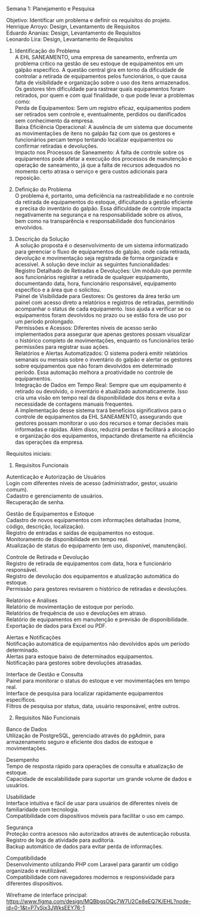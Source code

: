 Semana 1: Planejamento e Pesquisa<br>


Objetivo: Identificar um problema e definir os requisitos do projeto. <br>
Henrique Arroyo: Design, Levantamento de Requisitos <br>
Eduardo Ananias: Design, Levantamento de Requisitos <br>
Leonardo Lira: Design, Levantamento de Requisitos<br>


1. Identificação do Problema<br>
A EHL SANEAMENTO, uma empresa de saneamento, enfrenta um problema crítico na gestão de seu estoque de equipamentos em um galpão específico. A questão central gira em torno da dificuldade de controlar a retirada de equipamentos pelos funcionários, o que causa falta de visibilidade e organização sobre o uso dos itens armazenados. Os gestores têm dificuldade para rastrear quais equipamentos foram retirados, por quem e com qual finalidade, o que pode levar a problemas como:<br>
Perda de Equipamentos: Sem um registro eficaz, equipamentos podem ser retirados sem controle e, eventualmente, perdidos ou danificados sem conhecimento da empresa.<br>
Baixa Eficiência Operacional: A ausência de um sistema que documente as movimentações de itens no galpão faz com que os gestores e funcionários percam tempo tentando localizar equipamentos ou confirmar retiradas e devoluções.<br>
Impacto nos Processos de Saneamento: A falta de controle sobre os equipamentos pode afetar a execução dos processos de manutenção e operação de saneamento, já que a falta de recursos adequados no momento certo atrasa o serviço e gera custos adicionais para reposição.<br>

2. Definição do Problema<br>
O problema é, portanto, uma deficiência na rastreabilidade e no controle da retirada de equipamentos do estoque, dificultando a gestão eficiente e precisa do inventário do galpão. Essa dificuldade de controle impacta negativamente na segurança e na responsabilidade sobre os ativos, bem como na transparência e responsabilidade dos funcionários envolvidos.<br>

3. Descrição da Solução<br>
A solução proposta é o desenvolvimento de um sistema informatizado para gerenciar o fluxo de equipamentos do galpão, onde cada retirada, devolução e movimentação seja registrada de forma organizada e acessível. A solução deve incluir as seguintes funcionalidades:<br>
Registro Detalhado de Retiradas e Devoluções: Um módulo que permite aos funcionários registrar a retirada de qualquer equipamento, documentando data, hora, funcionário responsável, equipamento específico e a área que o solicitou.<br>
Painel de Visibilidade para Gestores: Os gestores da área terão um painel com acesso direto a relatórios e registros de retiradas, permitindo acompanhar o status de cada equipamento. Isso ajuda a verificar se os equipamentos foram devolvidos no prazo ou se estão fora de uso por um período prolongado.<br>
Permissões e Acessos: Diferentes níveis de acesso serão implementados para assegurar que apenas gestores possam visualizar o histórico completo de movimentações, enquanto os funcionários terão permissões para registrar suas ações.<br>
Relatórios e Alertas Automatizados: O sistema poderá emitir relatórios semanais ou mensais sobre o inventário do galpão e alertar os gestores sobre equipamentos que não foram devolvidos em determinado período. Essa automação melhora a proatividade no controle de equipamentos.<br>
Integração de Dados em Tempo Real: Sempre que um equipamento é retirado ou devolvido, o inventário é atualizado automaticamente. Isso cria uma visão em tempo real da disponibilidade dos itens e evita a necessidade de contagens manuais frequentes.<br>
A implementação desse sistema trará benefícios significativos para o controle de equipamentos da EHL SANEAMENTO, assegurando que gestores possam monitorar o uso dos recursos e tomar decisões mais informadas e rápidas. Além disso, reduzirá perdas e facilitará a alocação e organização dos equipamentos, impactando diretamente na eficiência das operações da empresa.<br>


Requisitos iniciais:<br>

1. Requisitos Funcionais<br>

Autenticação e Autorização de Usuários<br>
Login com diferentes níveis de acesso (administrador, gestor, usuário comum).<br>
Cadastro e gerenciamento de usuários.<br>
Recuperação de senha.<br>

Gestão de Equipamentos e Estoque<br>
Cadastro de novos equipamentos com informações detalhadas (nome, código, descrição, localização).<br>
Registro de entradas e saídas de equipamentos no estoque.<br>
Monitoramento de disponibilidade em tempo real.<br>
Atualização de status do equipamento (em uso, disponível, manutenção).<br>

Controle de Retirada e Devolução<br>
Registro de retirada de equipamentos com data, hora e funcionário responsável.<br>
Registro de devolução dos equipamentos e atualização automática do estoque.<br>
Permissão para gestores revisarem o histórico de retiradas e devoluções.<br>


Relatórios e Análises<br>
Relatório de movimentação de estoque por período.<br>
Relatórios de frequência de uso e devoluções em atraso.<br>
Relatório de equipamentos em manutenção e previsão de disponibilidade.<br>
Exportação de dados para Excel ou PDF.<br>

Alertas e Notificações<br>
Notificação automática de equipamentos não devolvidos após um período determinado.<br>
Alertas para estoque baixo de determinados equipamentos.<br>
Notificação para gestores sobre devoluções atrasadas.<br>

Interface de Gestão e Consulta<br>
Painel para monitorar o status do estoque e ver movimentações em tempo real.<br>
Interface de pesquisa para localizar rapidamente equipamentos específicos.<br>
Filtros de pesquisa por status, data, usuário responsável, entre outros.<br>




2. Requisitos Não Funcionais<br>

Banco de Dados<br>
Utilização de PostgreSQL, gerenciado através do pgAdmin, para armazenamento seguro e eficiente dos dados de estoque e movimentações.<br>

Desempenho<br>
Tempo de resposta rápido para operações de consulta e atualização de estoque.<br>
Capacidade de escalabilidade para suportar um grande volume de dados e usuários.<br>

Usabilidade<br>
Interface intuitiva e fácil de usar para usuários de diferentes níveis de familiaridade com tecnologia.<br>
Compatibilidade com dispositivos móveis para facilitar o uso em campo.<br>

Segurança<br>
Proteção contra acessos não autorizados através de autenticação robusta.<br>
Registro de logs de atividade para auditoria.<br>
Backup automático de dados para evitar perda de informações.<br>

Compatibilidade<br>
Desenvolvimento utilizando PHP com Laravel para garantir um código organizado e reutilizável.<br>
Compatibilidade com navegadores modernos e responsividade para diferentes dispositivos.<br>

Wireframe de interface principal: https://www.figma.com/design/MQBbgsOQc7W7U2Ce8eEQ7K/EHL?node-id=0-1&t=P7vSjx3JWksEEY76-1













